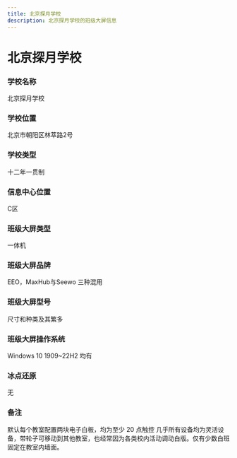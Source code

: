 ```yaml
---
title: 北京探月学校
description: 北京探月学校的班级大屏信息
---
```


# 北京探月学校

### 学校名称

北京探月学校

### 学校位置

北京市朝阳区林萃路2号

### 学校类型

十二年一贯制

### 信息中心位置

C区

### 班级大屏类型

一体机

### 班级大屏品牌

EEO，MaxHub与Seewo 三种混用

### 班级大屏型号

尺寸和种类及其繁多

### 班级大屏操作系统

Windows 10 1909~22H2 均有

### 冰点还原

无

### 备注

默认每个教室配置两块电子白板，均为至少 20 点触控
几乎所有设备均为灵活设备，带轮子可移动到其他教室，也经常因为各类校内活动调动白版。仅有少数白班固定在教室内墙面。
